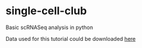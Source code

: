 # single-cell-club
Basic scRNASeq analysis in python

Data used for this tutorial could be downloaded <a href="https://nyulangone-my.sharepoint.com/:f:/g/personal/yuan_hao_nyulangone_org/Eg1NlvflF1RHnES8_D-1-q4BtAsSOSMZq4wc2c7Tb66k9A?e=wa8rbx" target="_top">here</a>
